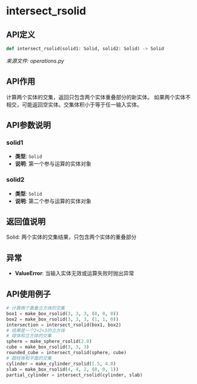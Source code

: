 # intersect_rsolid

## API定义

```python
def intersect_rsolid(solid1: Solid, solid2: Solid) -> Solid
```

*来源文件: operations.py*

## API作用

计算两个实体的交集，返回只包含两个实体重叠部分的新实体。
如果两个实体不相交，可能返回空实体。交集体积小于等于任一输入实体。

## API参数说明

### solid1

- **类型**: `Solid`
- **说明**: 第一个参与运算的实体对象

### solid2

- **类型**: `Solid`
- **说明**: 第二个参与运算的实体对象

## 返回值说明

Solid: 两个实体的交集结果，只包含两个实体的重叠部分

## 异常

- **ValueError**: 当输入实体无效或运算失败时抛出异常

## API使用例子

```python
# 计算两个重叠立方体的交集
box1 = make_box_rsolid(3, 3, 3, (0, 0, 0))
box2 = make_box_rsolid(3, 3, 3, (1, 1, 0))
intersection = intersect_rsolid(box1, box2)
# 结果是一个2×2×3的立方体
# 球体和立方体的交集
sphere = make_sphere_rsolid(2.0)
cube = make_box_rsolid(3, 3, 3)
rounded_cube = intersect_rsolid(sphere, cube)
# 圆柱体和平面的交集
cylinder = make_cylinder_rsolid(1.5, 4.0)
slab = make_box_rsolid(4, 4, 2, (0, 0, 1))
partial_cylinder = intersect_rsolid(cylinder, slab)
```
